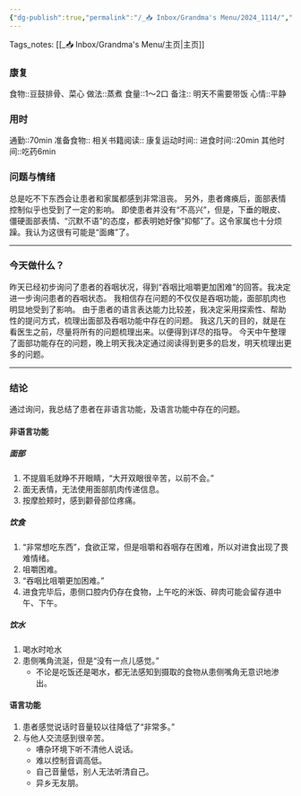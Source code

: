 ```yaml
---
{"dg-publish":true,"permalink":"/_📥 Inbox/Grandma's Menu/2024_1114/","tags":["🍛"]}
---
```


 Tags_notes: [[_📥 Inbox/Grandma's Menu/主页\|主页]]

### 康复
食物::豆鼓排骨、菜心
做法::蒸煮
食量::1～2口
备注::  明天不需要带饭
心情::平静

### 用时
通勤::70min
准备食物::
相关书籍阅读::
康复运动时间::
进食时间::20min
其他时间::吃药6min
### 问题与情绪
总是吃不下东西会让患者和家属都感到非常沮丧。
另外，患者瘫痪后，面部表情控制似乎也受到了一定的影响。
即使患者并没有“不高兴”，但是，下垂的眼皮、僵硬面部表情、“沉默不语”的态度，都表明她好像“抑郁”了。这令家属也十分烦躁。我认为这很有可能是“面瘫”了。


___
### 今天做什么？
昨天已经初步询问了患者的吞咽状况，得到“吞咽比咀嚼更加困难”的回答。我决定进一步询问患者的吞咽状态。
我相信存在问题的不仅仅是吞咽功能，面部肌肉也明显地受到了影响。
由于患者的语言表达能力比较差，我决定采用探索性、帮助性的提问方式，梳理出面部及吞咽功能中存在的问题。
我这几天的目的，就是在看医生之前，尽量将所有的问题梳理出来。以便得到详尽的指导。
今天中午整理了面部功能存在的问题，晚上明天我决定通过阅读得到更多的启发，明天梳理出更多的问题。

---
### 结论
通过询问，我总结了患者在非语言功能，及语言功能中存在的问题。
#### 非语言功能
##### 面部
1. 不提眉毛就睁不开眼睛，“大开双眼很辛苦，以前不会。”
2. 面无表情，无法使用面部肌肉传递信息。
3. 按摩脸颊时，感到颧骨部位疼痛。

##### 饮食
1. “非常想吃东西”，食欲正常，但是咀嚼和吞咽存在困难，所以对进食出现了畏难情绪。
2. 咀嚼困难。
3. “吞咽比咀嚼更加困难。”
4. 进食完毕后，患侧口腔内仍存在食物，上午吃的米饭、碎肉可能会留存道中午、下午。
##### 饮水
1. 喝水时呛水
2. 患侧嘴角流涎，但是“没有一点儿感觉。”
	- 不论是吃饭还是喝水，都无法感知到摄取的食物从患侧嘴角无意识地渗出。
#### 语言功能
1. 患者感觉说话时音量较以往降低了“非常多。”
2. 与他人交流感到很辛苦。
	- 嘈杂环境下听不清他人说话。
	- 难以控制音调高低。
	- 自己音量低，别人无法听清自己。
	- 异乡无友朋。